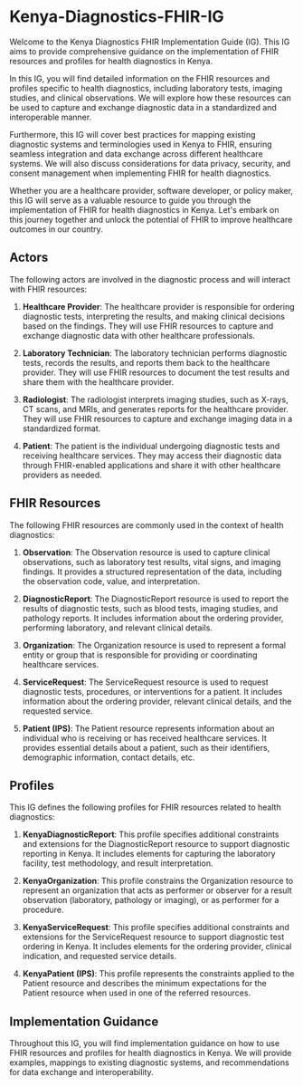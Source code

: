 # Kenya-Diagnostics-FHIR-IG

Welcome to the Kenya Diagnostics FHIR Implementation Guide (IG). This IG aims to provide comprehensive guidance on the implementation of FHIR resources and profiles for health diagnostics in Kenya.

In this IG, you will find detailed information on the FHIR resources and profiles specific to health diagnostics, including laboratory tests, imaging studies, and clinical observations. We will explore how these resources can be used to capture and exchange diagnostic data in a standardized and interoperable manner.

Furthermore, this IG will cover best practices for mapping existing diagnostic systems and terminologies used in Kenya to FHIR, ensuring seamless integration and data exchange across different healthcare systems. We will also discuss considerations for data privacy, security, and consent management when implementing FHIR for health diagnostics.

Whether you are a healthcare provider, software developer, or policy maker, this IG will serve as a valuable resource to guide you through the implementation of FHIR for health diagnostics in Kenya. Let's embark on this journey together and unlock the potential of FHIR to improve healthcare outcomes in our country.

## Actors

The following actors are involved in the diagnostic process and will interact with FHIR resources:

1. **Healthcare Provider**: The healthcare provider is responsible for ordering diagnostic tests, interpreting the results, and making clinical decisions based on the findings. They will use FHIR resources to capture and exchange diagnostic data with other healthcare professionals.

2. **Laboratory Technician**: The laboratory technician performs diagnostic tests, records the results, and reports them back to the healthcare provider. They will use FHIR resources to document the test results and share them with the healthcare provider.

3. **Radiologist**: The radiologist interprets imaging studies, such as X-rays, CT scans, and MRIs, and generates reports for the healthcare provider. They will use FHIR resources to capture and exchange imaging data in a standardized format.

4. **Patient**: The patient is the individual undergoing diagnostic tests and receiving healthcare services. They may access their diagnostic data through FHIR-enabled applications and share it with other healthcare providers as needed.

## FHIR Resources

The following FHIR resources are commonly used in the context of health diagnostics:

1. **Observation**: The Observation resource is used to capture clinical observations, such as laboratory test results, vital signs, and imaging findings. It provides a structured representation of the data, including the observation code, value, and interpretation.

2. **DiagnosticReport**: The DiagnosticReport resource is used to report the results of diagnostic tests, such as blood tests, imaging studies, and pathology reports. It includes information about the ordering provider, performing laboratory, and relevant clinical details.

3. **Organization**: The Organization resource is used to represent a formal entity or group that is responsible for providing or coordinating healthcare services.

4. **ServiceRequest**: The ServiceRequest resource is used to request diagnostic tests, procedures, or interventions for a patient. It includes information about the ordering provider, relevant clinical details, and the requested service.
5. **Patient (IPS)**: The Patient resource represents information about an individual who is receiving or has received healthcare services. It provides essential details about a patient, such as their identifiers, demographic information, contact details, etc.

## Profiles

This IG defines the following profiles for FHIR resources related to health diagnostics:

1. **KenyaDiagnosticReport**: This profile specifies additional constraints and extensions for the DiagnosticReport resource to support diagnostic reporting in Kenya. It includes elements for capturing the laboratory facility, test methodology, and result interpretation.

2. **KenyaOrganization**:  This profile constrains the Organization resource to represent an organization that acts as performer or observer for a result observation (laboratory, pathology or imaging), or as performer for a procedure.

3. **KenyaServiceRequest**: This profile specifies additional constraints and extensions for the ServiceRequest resource to support diagnostic test ordering in Kenya. It includes elements for the ordering provider, clinical indication, and requested service details.
4. **KenyaPatient (IPS)**: This profile represents the constraints applied to the Patient resource and describes the minimum expectations for the Patient resource when used in one of the referred resources.

## Implementation Guidance

Throughout this IG, you will find implementation guidance on how to use FHIR resources and profiles for health diagnostics in Kenya. We will provide examples, mappings to existing diagnostic systems, and recommendations for data exchange and interoperability.

